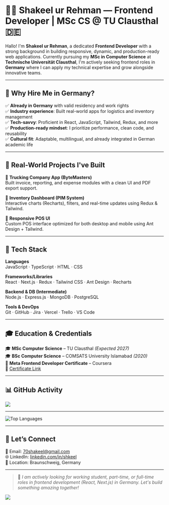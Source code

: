 # 👨‍💻 Shakeel ur Rehman — Frontend Developer | MSc CS @ TU Clausthal 🇩🇪

Hallo! I'm **Shakeel ur Rehman**, a dedicated **Frontend Developer** with a strong background in building responsive, dynamic, and production-ready web applications. Currently pursuing my **MSc in Computer Science** at **Technische Universität Clausthal**, I'm actively seeking frontend roles in **Germany** where I can apply my technical expertise and grow alongside innovative teams.

---

## 🚀 Why Hire Me in Germany?

✅ **Already in Germany** with valid residency and work rights  
✅ **Industry experience**: Built real-world apps for logistics and inventory management  
✅ **Tech-savvy**: Proficient in React, JavaScript, Tailwind, Redux, and more  
✅ **Production-ready mindset**: I prioritize performance, clean code, and reusability  
✅ **Cultural fit**: Adaptable, multilingual, and already integrated in German academic life  

---

## 💼 Real-World Projects I've Built

🔹 **Trucking Company App (ByteMasters)**  
Built invoice, reporting, and expense modules with a clean UI and PDF export support.

🔹 **Inventory Dashboard (PIM System)**  
Interactive charts (Recharts), filters, and real-time updates using Redux & Tailwind.

🔹 **Responsive POS UI**  
Custom POS interface optimized for both desktop and mobile using Ant Design + Tailwind.

---

## 🧠 Tech Stack

**Languages**  
JavaScript · TypeScript · HTML · CSS

**Frameworks/Libraries**  
React · Next.js · Redux · Tailwind CSS · Ant Design · Recharts

**Backend & DB (Intermediate)**  
Node.js · Express.js · MongoDB · PostgreSQL

**Tools & DevOps**  
Git · GitHub · Jira · Vercel · Trello · VS Code

---

## 🎓 Education & Credentials

🎓 **MSc Computer Science** – TU Clausthal *(Expected 2027)*  
🎓 **BSc Computer Science** – COMSATS University Islamabad *(2020)*  
🏅 **Meta Frontend Developer Certificate** – Coursera  
📄 [Certificate Link](https://coursera.org/share/c3c56130cdd23043bcdfe8e0e427061b)

---

## 📊 GitHub Activity

![](https://github-readme-streak-stats.herokuapp.com/?user=70shakeel&theme=dark&hide_border=false)<br/>


---
![Top Languages](https://github-readme-stats.vercel.app/api/top-langs/?username=70shakeel&theme=dark&layout=compact&hide_border=false)

---

## 🤝 Let’s Connect

📧 Email: [70shakeel@gmail.com](mailto:70shakeel@gmail.com)  
🌐 LinkedIn: [linkedin.com/in/shkeel](https://linkedin.com/in/shkeel)  
📍 Location: Braunschweig, Germany

---

> 📌 *I am actively looking for working student, part-time, or full-time roles in frontend development (React, Next.js) in Germany. Let's build something amazing together!*

[![](https://visitcount.itsvg.in/api?id=70shakeel&icon=0&color=12)](https://visitcount.itsvg.in)
